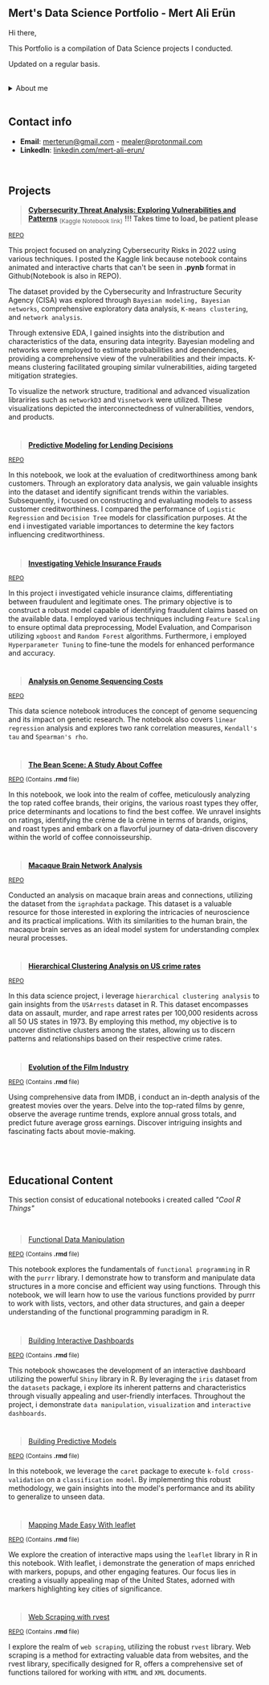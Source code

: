 ## Mert's Data Science Portfolio -   Mert Ali Erün

Hi there,

This Portfolio is a compilation of Data Science projects I conducted.

Updated on a regular basis.

<br>
<details>
  <summary>About me</summary><br>
  
My data science notebooks consist of variety of topics with many different approaches using a lot of different frameworks.

Armed with R, and an array of many powerful libraries, I dive headfirst into the data, exploring its depths to extract valuable insights and transforming complex data into tangible solutions.

Inside these notebooks, you'll find a diverse range of projects that showcase multidimensional skills. From ```Predictive Modeling``` and ```Machine Learning``` to ```Network Analysis``` and more. Each notebook represents a chapter in my data science story. With a meticulous approach, I carefully select and preprocess the data, construct robust models, and evaluate their performance to ensure reliable and accurate results.

It can also be seen that i'm meticulous in the narrative and document my thought process, observations, explanations and the lessons learned, transforming my notebooks into a repository of knowledge and continuous improvement. 
  
  <summary>Bio</summary><br>

Studied economics at Izmir University of Economics and finished within top 5. I learned to use tools and topics like R, SQL, econometrics and network analysis at university which sparked my passion towards data science. 
  
In my professional career, I have had the opportunity to collaborate with diverse organizations and esteemed clients representing prominent sectors such as Law, Sports, Technology, and Production. This exposure has fostered my ability to work in a cross-functional capacity and adopted more skills beyond my core knowledge base.
  
</details>

<br>

## Contact info
- **Email**: [merterun@gmail.com](mailto:merterun@gmail.com) - [mealer@protonmail.com](mailto:mealer@protonmail.com)
- **LinkedIn**: [linkedin.com/mert-ali-erun/](https://www.linkedin.com/in/mert-ali-erun/)

<br>

## Projects

> **[Cybersecurity Threat Analysis: Exploring Vulnerabilities and Patterns](https://www.kaggle.com/code/merterun/cybersecurity-threat-analysis)** <sub> (Kaggle Notebook link)</sub> **!!! Takes time to load, be patient please**

<sub>[REPO](https://github.com/merterun/cybersecurity-risk-analysis)</sub>

This project focused on analyzing Cybersecurity Risks in 2022 using various techniques. I posted the Kaggle link because notebook contains animated and interactive charts that can't be seen in **.pynb** format in Github(Notebook is also in REPO). 

The dataset provided by the Cybersecurity and Infrastructure Security Agency (CISA) was explored through ```Bayesian modeling, Bayesian networks```, comprehensive exploratory data analysis, ```K-means clustering```, and ```network analysis```.

Through extensive EDA, I gained insights into the distribution and characteristics of the data, ensuring data integrity. Bayesian modeling and networks were employed to estimate probabilities and dependencies, providing a comprehensive view of the vulnerabilities and their impacts. K-means clustering facilitated grouping similar vulnerabilities, aiding targeted mitigation strategies.

To visualize the network structure, traditional and advanced visualization librariries such as ```networkD3``` and ```Visnetwork``` were utilized. These visualizations depicted the interconnectedness of vulnerabilities, vendors, and products.

#

> **[Predictive Modeling for Lending Decisions](https://github.com/merterun/credit-risk-evaluation/blob/main/predictive-modeling-for-lending-decisions.ipynb)**

<sub>[REPO](https://github.com/merterun/credit-risk-analysis)</sub>

In this notebook, we look at the evaluation of creditworthiness among bank customers. Through an exploratory data analysis, we gain valuable insights into the dataset and identify significant trends within the variables. Subsequently, i focused on constructing and evaluating models to assess customer creditworthiness. I compared the performance of ```Logistic Regression``` and ```Decision Tree``` models for classification purposes. At the end i investigated variable importances to determine the key factors influencing creditworthiness.

#

> **[Investigating Vehicle Insurance Frauds](https://github.com/merterun/fraud-detection-insurance/blob/main/investigating-vehicle-insurance-frauds-with-ml.ipynb)**

<sub>[REPO](https://github.com/merterun/fraud-detection-insurance)</sub>

In this project i investigated vehicle insurance claims, differentiating between fraudulent and legitimate ones. The primary objective is to construct a robust model capable of identifying fraudulent claims based on the available data. I employed various techniques including ```Feature Scaling``` to ensure optimal data preprocessing, Model Evaluation, and Comparison utilizing ```xgboost``` and ```Random Forest``` algorithms. Furthermore, i employed ```Hyperparameter Tuning``` to fine-tune the models for enhanced performance and accuracy.

#

> **[Analysis on Genome Sequencing Costs](https://github.com/merterun/genome-sequencing-costs/blob/main/exploring-and-cost-patterns-of-genome-sequencing.ipynb)**

<sub>[REPO](https://github.com/merterun/genome-sequencing-costs)</sub>

This data science notebook introduces the concept of genome sequencing and its impact on genetic research. The notebook also covers ```linear regression``` analysis and explores two rank correlation measures, ```Kendall's tau``` and ```Spearman's rho```. 

#

> **[The Bean Scene: A Study About Coffee](https://github.com/merterun/the-bean-scene-a-study-about-coffee/blob/main/the-bean-scene-a-study-about-coffee.ipynb)**

<sub>[REPO](https://github.com/merterun/the-bean-scene-a-study-about-coffee) (Contains **.rmd** file)</sub>

In this notebook, we look into the realm of coffee, meticulously analyzing the top rated coffee brands, their origins, the various roast types they offer, price determinants and locations to find the best coffee. We unravel insights on ratings, identifying the crème de la crème in terms of brands, origins, and roast types and embark on a flavorful journey of data-driven discovery within the world of coffee connoisseurship.

#

> **[Macaque Brain Network Analysis](https://github.com/merterun/macaque-brain-network-analysis/blob/main/mapping-the-macaque-brain-a-network-analysis.ipynb)**

<sub>[REPO](https://github.com/merterun/macaque-brain-network-analysis)</sub>

Conducted an analysis on macaque brain areas and connections, utilizing the dataset from the ```igraphdata``` package. This dataset is a valuable resource for those interested in exploring the intricacies of neuroscience and its practical implications. With its similarities to the human brain, the macaque brain serves as an ideal model system for understanding complex neural processes.

#

> **[Hierarchical Clustering Analysis on US crime rates](https://github.com/merterun/hierarchical-clustering-analysis-US-arrests/blob/main/hierarchical-clustering-and-pca-on-u-s-crime-rate.ipynb)**

<sub>[REPO](https://github.com/merterun/hierarchical-clustering-analysis-US-arrests)</sub>

In this data science project, i leverage ```hierarchical clustering analysis``` to gain insights from the ```USArrests``` dataset in R. This dataset encompasses data on assault, murder, and rape arrest rates per 100,000 residents across all 50 US states in 1973. By employing this method, my objective is to uncover distinctive clusters among the states, allowing us to discern patterns and relationships based on their respective crime rates.

#

> **[Evolution of the Film Industry](https://github.com/merterun/evolution-of-cinema/blob/main/the-evolution-of-cinema-a-data-driven-perspective.ipynb)**

<sub>[REPO](https://github.com/merterun/evolution-of-cinema) (Contains **.rmd** file)</sub>

Using comprehensive data from IMDB, i conduct an in-depth analysis of the greatest movies over the years. Delve into the top-rated films by genre, observe the average runtime trends, explore annual gross totals, and predict future average gross earnings. Discover intriguing insights and fascinating facts about movie-making.

<br><br>

## Educational Content

This section consist of educational notebooks i created called *"Cool R Things"*

<br>

> [Functional Data Manipulation](https://github.com/merterun/functional-data-manipulation/blob/main/functional-data-manipulation.ipynb)

<sub>[REPO](https://github.com/merterun/functional-data-manipulation) (Contains **.rmd** file)</sub>

This notebook explores the fundamentals of ```functional programming``` in R with the ```purrr``` library. I demonstrate how to transform and manipulate data structures in a more concise and efficient way using functions. Through this notebook, we will learn how to use the various functions provided by purrr to work with lists, vectors, and other data structures, and gain a deeper understanding of the functional programming paradigm in R.

#

> [Building Interactive Dashboards](https://github.com/merterun/building-interactive-dashboards/blob/main/building-interactive-dashboards.ipynb)

<sub>[REPO](https://github.com/merterun/building-predictive-models) (Contains **.rmd** file)</sub>

This notebook showcases the development of an interactive dashboard utilizing the powerful ```Shiny``` library in R. By leveraging the ```iris``` dataset from the ```datasets``` package, i explore its inherent patterns and characteristics through visually appealing and user-friendly interfaces. Throughout the project, i demonstrate ```data manipulation```, ```visualization``` and ```interactive dashboards```.
 
 #
 
> [Building Predictive Models](https://github.com/merterun/building-predictive-models/blob/main/building-predictive-models.ipynb)

<sub>[REPO](https://github.com/merterun/building-predictive-models) (Contains **.rmd** file)</sub>

In this notebook, we leverage the ```caret``` package to execute ```k-fold cross-validation``` on a ```classification model```. By implementing this robust methodology, we gain insights into the model's performance and its ability to generalize to unseen data. 

#

> [Mapping Made Easy With leaflet](https://github.com/merterun/mapping-made-easy/blob/main/mapping-made-easy-with-leaflet.ipynb)

<sub>[REPO](https://github.com/merterun/mapping-made-easy) (Contains **.rmd** file)</sub>

We explore the creation of interactive maps using the ```leaflet``` library in R in this notebook. With leaflet, i demonstrate the generation of maps enriched with markers, popups, and other engaging features. Our focus lies in creating a visually appealing map of the United States, adorned with markers highlighting key cities of significance.

#

> [Web Scraping with rvest](https://github.com/merterun/web-scraping-with-rvest/blob/main/web-scraping-with-rvest.ipynb)

<sub>[REPO](https://github.com/merterun/web-scraping-with-rvest) (Contains **.rmd** file)</sub>

I explore the realm of ```web scraping```, utilizing the robust ```rvest``` library. Web scraping is a method for extracting valuable data from websites, and the rvest library, specifically designed for R, offers a comprehensive set of functions tailored for working with ```HTML``` and ```XML``` documents.
